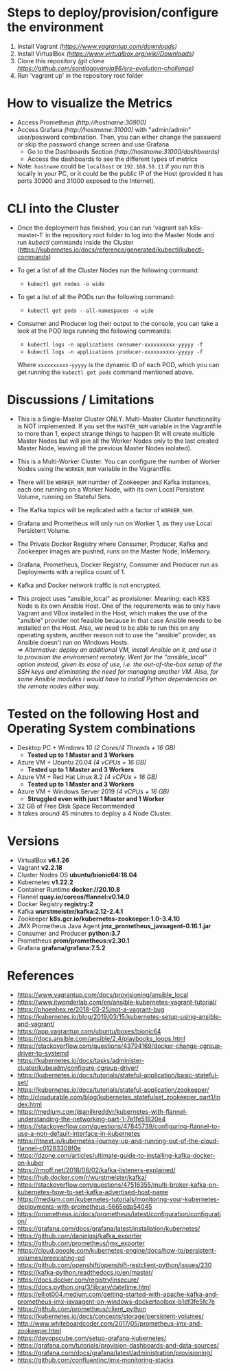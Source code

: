# Steps to deploy/provision/configure the environment

1) Install Vagrant *(https://www.vagrantup.com/downloads)*
2) Install VirtualBox *(https://www.virtualbox.org/wiki/Downloads)*
3) Clone this repository *(git clone https://github.com/santiagovarela86/sre-evolution-challenge)*
4) Run 'vagrant up' in the repository root folder

# How to visualize the Metrics

- Access Prometheus *(http://hostname:30900)*
- Access Grafana *(http://hostname:31000)* with "admin/admin" user/password combination. Then, you can either change the password or skip the password change screen and use Grafana
  - Go to the Dashboards Section *(http://hostname:31000/dashboards)*
  - Access the dashboards to see the different types of metrics
- Note: `hostname` could be `localhost` or `192.168.50.11` if you run this locally in your PC, or it could be the public IP of the Host (provided it has ports 30900 and 31000 exposed to the Internet).

# CLI into the Cluster

- Once the deployment has finished, you can run 'vagrant ssh k8s-master-1' in the repository root folder to log into the Master Node and run *kubectl* commands inside the Cluster (https://kubernetes.io/docs/reference/generated/kubectl/kubectl-commands)

- To get a list of all the Cluster Nodes run the following command:

  - `kubectl get nodes -o wide` 

- To get a list of all the PODs run the following command:

  - `kubectl get pods --all-namespaces -o wide` 

- Consumer and Producer log their output to the console, you can take a look at the POD logs running the following commands: 

  - `kubectl logs -n applications consumer-xxxxxxxxxx-yyyyy -f` 
  - `kubectl logs -n applications producer-xxxxxxxxxx-yyyyy -f`

  Where `xxxxxxxxxx-yyyyy` is the dynamic ID of each POD, which you can get running the `kubectl get pods` command mentioned above.

# Discussions / Limitations

- This is a Single-Master Cluster ONLY. Multi-Master Cluster functionality is NOT implemented. If you set the `MASTER_NUM` variable in the Vagrantfile to more than 1, expect strange things to happen (It will create multiple Master Nodes but will join all the Worker Nodes only to the last created Master Node, leaving all the previous Master Nodes isolated).

- This is a Multi-Worker Cluster. You can configure the number of Worker Nodes using the `WORKER_NUM` variable in the Vagrantfile.

- There will be `WORKER_NUM` number of Zookeeper and Kafka instances, each one running on a Worker Node, with its own Local Persistent Volume, running on Stateful Sets.

- The Kafka topics will be replicated with a factor of `WORKER_NUM`.

- Grafana and Prometheus will only run on Worker 1, as they use Local Persistent Volume.

- The Private Docker Registry where Consumer, Producer, Kafka and Zookeeper images are pushed, runs on the Master Node, InMemory.

- Grafana, Prometheus, Docker Registry, Consumer and Producer run as Deployments with a replica count of 1.

- Kafka and Docker network traffic is not encrypted.

- This project uses "ansible_local" as provisioner. Meaning: each K8S Node is its own Ansible Host. One of the requirements was to only have Vagrant and VBox installed in the Host, which makes the use of the "ansible" provider not feasible because in that case Ansible needs to be installed on the Host. Also, we need to be able to run this on any operating system, another reason not to use the "ansible" provider, as Ansible doesn't run on Windows Hosts.<br>
*=> Alternative: deploy an additional VM, install Ansible on it, and use it to provision the environment remotely. Went for the "ansible_local" option instead, given its ease of use, i.e. the out-of-the-box setup of the SSH keys and eliminating the need for managing another VM. Also, for some Ansible modules I would have to install Python dependencies on the remote nodes either way.*

# Tested on the following Host and Operating System combinations

- Desktop PC + Windows 10 *(2 Cores/4 Threads + 16 GB)*
  - **Tested up to 1 Master and 3 Workers**
- Azure VM + Ubuntu 20.04 *(4 vCPUs + 16 GB)*
  - **Tested up to 1 Master and 3 Workers**
- Azure VM + Red Hat Linux 8.2 *(4 vCPUs + 16 GB)*
  - **Tested up to 1 Master and 3 Workers**
- Azure VM + Windows Server 2019 *(4 vCPUs + 16 GB)*
  - **Struggled even with just 1 Master and 1 Worker**
- 32 GB of Free Disk Space Recommended
- It takes around 45 minutes to deploy a 4 Node Cluster.

# Versions

- VirtualBox **v6.1.26**
- Vagrant **v2.2.18**
- Cluster Nodes OS **ubuntu/bionic64:18.04**
- Kubernetes **v1.22.2**
- Container Runtime **docker://20.10.8**
- Flannel **quay.io/coreos/flannel:v0.14.0**
- Docker Registry **registry:2**
- Kafka **wurstmeister/kafka:2.12-2.4.1**
- Zookeeper **k8s.gcr.io/kubernetes-zookeeper:1.0-3.4.10**
- JMX Prometheus Java Agent **jmx_prometheus_javaagent-0.16.1.jar**
- Consumer and Producer **python:3.7**
- Prometheus **prom/prometheus:v2.30.1**
- Grafana **grafana/grafana:7.5.2**

# References

- https://www.vagrantup.com/docs/provisioning/ansible_local
- https://www.itwonderlab.com/en/ansible-kubernetes-vagrant-tutorial/
- https://phoenhex.re/2018-03-25/not-a-vagrant-bug
- https://kubernetes.io/blog/2019/03/15/kubernetes-setup-using-ansible-and-vagrant/
- https://app.vagrantup.com/ubuntu/boxes/bionic64
- https://docs.ansible.com/ansible/2.4/playbooks_loops.html
- https://stackoverflow.com/questions/43794169/docker-change-cgroup-driver-to-systemd
- https://kubernetes.io/docs/tasks/administer-cluster/kubeadm/configure-cgroup-driver/
- https://kubernetes.io/docs/tutorials/stateful-application/basic-stateful-set/
- https://kubernetes.io/docs/tutorials/stateful-application/zookeeper/
- http://cloudurable.com/blog/kubernetes_statefulset_zookeeper_part1/index.html
- https://medium.com/@anilkreddyr/kubernetes-with-flannel-understanding-the-networking-part-1-7e1fe51820e4
- https://stackoverflow.com/questions/47845739/configuring-flannel-to-use-a-non-default-interface-in-kubernetes
- https://itnext.io/kubernetes-journey-up-and-running-out-of-the-cloud-flannel-c01283308f0e
- https://dzone.com/articles/ultimate-guide-to-installing-kafka-docker-on-kuber
- https://rmoff.net/2018/08/02/kafka-listeners-explained/
- https://hub.docker.com/r/wurstmeister/kafka/
- https://stackoverflow.com/questions/47516355/multi-broker-kafka-on-kubernetes-how-to-set-kafka-advertised-host-name
- https://medium.com/kubernetes-tutorials/monitoring-your-kubernetes-deployments-with-prometheus-5665eda54045
- https://prometheus.io/docs/prometheus/latest/configuration/configuration/
- https://grafana.com/docs/grafana/latest/installation/kubernetes/
- https://github.com/danielqsj/kafka_exporter
- https://github.com/prometheus/jmx_exporter
- https://cloud.google.com/kubernetes-engine/docs/how-to/persistent-volumes/preexisting-pd
- https://github.com/openshift/openshift-restclient-python/issues/230
- https://kafka-python.readthedocs.io/en/master/
- https://docs.docker.com/registry/insecure/
- https://docs.python.org/3/library/datetime.html
- https://elliot004.medium.com/getting-started-with-apache-kafka-and-prometheus-jmx-javaagent-on-windows-dockertoolbox-b1df3fe5fc7e
- https://github.com/prometheus/client_python
- https://kubernetes.io/docs/concepts/storage/persistent-volumes/
- http://www.whiteboardcoder.com/2017/05/prometheus-jmx-and-zookeeper.html
- https://devopscube.com/setup-grafana-kubernetes/
- https://grafana.com/tutorials/provision-dashboards-and-data-sources/
- https://grafana.com/docs/grafana/latest/administration/provisioning/
- https://github.com/confluentinc/jmx-monitoring-stacks

